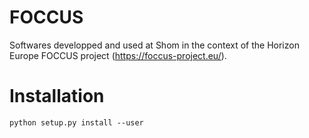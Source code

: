 # FOCCUS
Softwares developped and used at Shom in the context of the Horizon Europe FOCCUS project (https://foccus-project.eu/).

# Installation

```
python setup.py install --user
```
